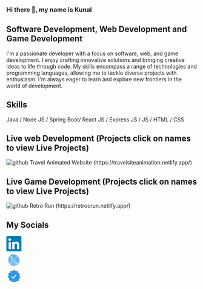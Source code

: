 ### Hi there 👋, my name is Kunal

## Software Development, Web Development and Game Development

I'm a passionate developer with a focus on software, web, and game development. I enjoy crafting innovative solutions and bringing creative ideas to life through code. My skills encompass a range of technologies and programming languages, allowing me to tackle diverse projects with enthusiasm. I'm always eager to learn and explore new frontiers in the world of development.

## Skills 

Java / Node JS / Spring Boot/ React JS / Express JS / JS / HTML / CSS


## Live web Development (Projects click on names to view Live Projects)
<img src='https://github.com/KunalKing/KunalKing/blob/main/Animated%20Travel%20k.gif?raw=true' alt='github' height='200' width='350'>
Travel Animated Website (https://travelsiteanimation.netlify.app/)

## Live Game Development (Projects click on names to view Live Projects)
<img src='https://github.com/KunalKing/KunalKing/blob/main/ezgif.com-video-to-gif-converter.gif?raw=true' alt='github' height='200'>
Retro Run (https://retroorun.netlify.app/)

## My Socials
[<img src='https://github.com/KunalKing/KunalKing/blob/main/linkedin.png?raw=true' alt='linkedin' height='40'>](https://www.linkedin.com/in/kunallprasad//)  
[<img src='https://github.com/KunalKing/KunalKing/blob/main/x.png?raw=true' alt='twitter' height='40'>](https://x.com/kunallprasad)  
[<img src='https://github.com/KunalKing/KunalKing/blob/main/portfilio.png' alt='website' height='40'>](https://kunallprasad.netlify.app/)  
